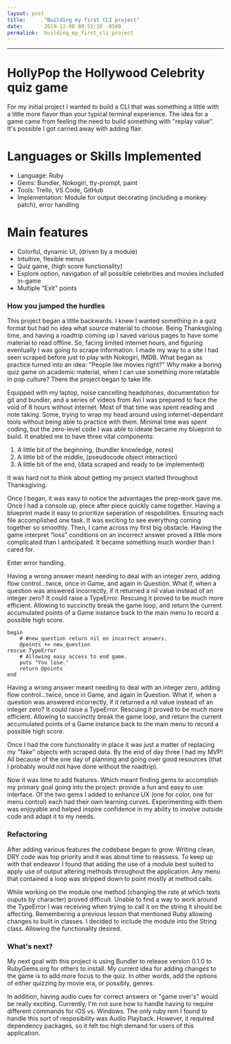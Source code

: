 ```yaml
---
layout: post
title:      "Building my first CLI project"
date:       2019-12-08 00:51:20 -0500
permalink:  building_my_first_cli_project
---
```


______________________________________________________________________________


# HollyPop the Hollywood Celebrity quiz game

For my initial project I wanted to build a CLI that was something a little with a little more flavor than your typical terminal experience. The idea for a game came from feeling the need to build something with "replay value". It's possible I got carried away with adding flair.

# Languages or Skills Implemented
* Language: Ruby
* Gems: Bundler, Nokogiri, tty-prompt, paint
* Tools: Trello, VS Code, GitHub
* Implementation: Module for output decorating (including a monkey patch), error handling
# Main features
* Colorful, dynamic UI, (driven by a module)
* Intuitive, flexible menus
* Quiz game, (high score functionality)
* Explore option, navigation of all possible celebrities and movies included in-game
* Multiple "Exit" points

### How you jumped the hurdles
This project began a little backwards. I knew I wanted something in a quiz format but had no idea what source material to choose. Being Thanksgiving time, and having a roadtrip coming up I saved various pages to have some material to read offline. So, facing limited internet hours, and figuring eventually I was going to scrape information. I made my way to a site I had seen scraped before just to play with Nokogiri, IMDB. What began as practice turned into an idea: "People like movies right?" Why make a boring quiz game on academic material, when I can use something more relatable in pop culture? There the project began to take life.

Equipped with my laptop, noise cancelling headphones, documentation for git and bundler, and a series of videos from Avi  I was prepared to face the void of 8 hours without internet. Most of that time was spent reading and note taking. Some, trying to wrap my head around using internet-dependant tools without being able to practice with them. Minimal time was spent coding, but the zero-level code I was able to ideate became my blueprint to build. It enabled me to have three vital components:
1. A little bit of the beginning, (bundler knowledge, notes)
2. A little bit of the middle, (pseudocode object interaction)
3. A little bit of the end, (data scraped and ready to be implemented)

It was hard not to think about getting my project started throughout Thanksgiving.

Once I began, it was easy to notice the advantages the prep-work gave me. Once I had a console up, piece after piece quickly came together. Having a blueprint made it easy to prioritize seperation of respobilities. Ensuring each file accomplished one task. It was exciting to see everything coming together so smoothly. Then, I came across my first big obstacle. Having the game interpret “loss” conditions on an incorrect answer proved a little more complicated than I anticipated. It became something much wordier than I cared for.

Enter error handling.

Having a wrong answer meant needing to deal with an integer zero, adding flow control...twice, once in Game, and again in Question. What if, when a question was answered incorrectly, if it returned a nil value instead of an integer zero? It could raise a TypeError. Rescuing it proved to be much more efficient. Allowing to succinctly break the game loop, and return the current accumulated points of a Game instance back to the main menu to record a possible high score.

```
begin
    # #new_question return nil on incorrect answers.
    @points += new_question
rescue TypeError
    # Allowing easy access to end game.
    puts "You lose."
    return @points
end
```
Having a wrong answer meant needing to deal with an integer zero, adding flow control...twice, once in Game, and again in Question. What if, when a question was answered incorrectly, if it returned a nil value instead of an integer zero? It could raise a TypeError. Rescuing it proved to be much more efficient. Allowing to succinctly break the game loop, and return the current accumulated points of a Game instance back to the main menu to record a possible high score.

Once I had the core functionality in place it was just a matter of replacing my "fake" objects with scraped data. By the end of day three I had my MVP! All because of the one day of planning and going over good resources (that I probably would not have done without the roadtrip).

Now it was time to add features. Which meant finding gems to accomplish my primary goal going into the project: provide a fun and easy to use interface. Of the two gems I added to enhance UX (one for color, one for menu control) each had their own learning curves. Experimenting with them was enjoyable and helped inspire confidence in my ability to involve outside code and adapt it to my needs.

### Refactoring
After adding various features the codebase began to grow. Writing clean, DRY code was top priority and it was about time to reassess. To keep up with that endeavor I found that adding the use of a module best suited to apply use of output altering methods throughout the application. Any menu that contained a loop was stripped down to point mostly at method calls.

While working on the module one method (changing the rate at which texts ouputs by character) proved difficult. Unable to find a way to work around the TypeError I was receiving when trying to call it on the string it should be affecting. Remembering a previous lesson that mentioned Ruby allowing changes to built in classes. I decided to include the module into the String class. Allowing the functionality desired.



### What's next?

My next goal with this project is using Bundler to release version 0.1.0 to RubyGems.org for others to install. My current idea for adding changes to the game is to add more focus to the quiz. In other words, add the options of either quizzing by movie era, or possibly, genres.

In addition, having audio cues for correct answers or "game over's" would be really exciting. Currently, I'm not sure how to handle having to require different commands for iOS vs. Windows. The only ruby rem I found to handle this sort of resposibility was Audio Playback. However, it required dependency packages, so it felt too high demand for users of this application.
